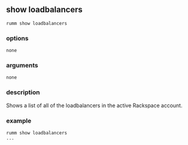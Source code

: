 ## show loadbalancers

```
rumm show loadbalancers
```

### options

```
none
```

### arguments

```
none
```

### description
Shows a list of all of the loadbalancers in the active Rackspace account. 

### example

```
rumm show loadbalancers
...
```
